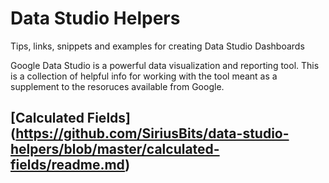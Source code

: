 # Data Studio Helpers
Tips, links, snippets and examples for creating Data Studio Dashboards

Google Data Studio is a powerful data visualization and reporting tool. This is a collection of helpful info for working with the tool meant as a supplement to the resoruces available from Google.

## [Calculated Fields] (https://github.com/SiriusBits/data-studio-helpers/blob/master/calculated-fields/readme.md)

